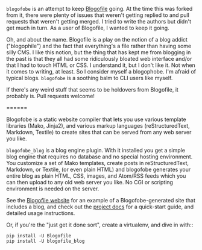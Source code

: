 `blogofobe` is an attempt to keep [Blogofile](http://blogofile.com/) going. At the time this was forked from it, there were plenty of issues that weren't getting replied to and pull requests that weren't getting merged. I tried to write the authors but didn't get much in turn. As a user of Blogofile, I wanted to keep it going.

Oh, and about the name. Blogofile is a play on the notion of a blog addict ("blogophile") and the fact that everything's a file rather than having some silly CMS. I like this notion, but the thing that has kept me from blogging in the past is that they all had some ridiculously bloated web interface and/or that I had to touch HTML or CSS. I understand it, but I don't like it. Not when it comes to writing, at least. So I consider myself a blogophobe. I'm afraid of typical blogs. `blogofobe` is a soothing balm to CLI users like myself.

If there's any weird stuff that seems to be holdovers from Blogofile, it probably is. Pull requests welcome!

======

Blogofobe is a static website compiler that lets you use various template
libraries (Mako, Jinja2),
and various markup languages (reStructuredText, Markdown, Textile)
to create sites that can be served from any web server you like.

`blogofobe_blog` is a blog engine plugin. With it installed you get a simple blog engine that requires no
database and no special hosting environment.
You customize a set of Mako templates,
create posts in reStructuredText, Markdown, or Textile, (or even plain HTML)
and blogofobe generates your entire blog as
plain HTML, CSS, images, and Atom/RSS feeds
which you can then upload to any old web server you like.
No CGI or scripting environment is needed on the server.

See the [Blogofile website](http://blogofile.com/) for an example of a Blogofobe-generated
site that includes a blog,
and check out the [project docs](http://blogofile.readthedocs.org/en/latest/
) for a quick-start guide,
and detailed usage instructions.

Or, if you're the "just get it done sort",
create a virtualenv,
and dive in with::

    pip install -U Blogofile
    pip install -U blogofile_blog
